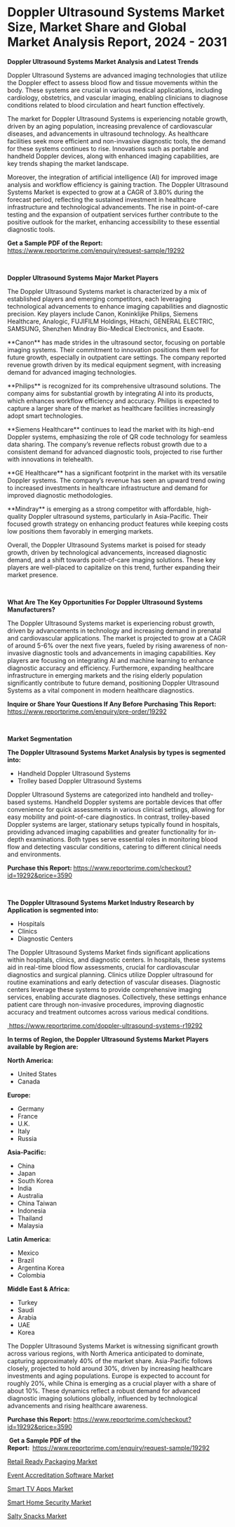 <p><h1>Doppler Ultrasound Systems Market Size, Market Share and Global Market Analysis Report, 2024 - 2031</h1></p><p><strong>Doppler Ultrasound Systems Market Analysis and Latest Trends</strong></p>
<p><p>Doppler Ultrasound Systems are advanced imaging technologies that utilize the Doppler effect to assess blood flow and tissue movements within the body. These systems are crucial in various medical applications, including cardiology, obstetrics, and vascular imaging, enabling clinicians to diagnose conditions related to blood circulation and heart function effectively. </p><p>The market for Doppler Ultrasound Systems is experiencing notable growth, driven by an aging population, increasing prevalence of cardiovascular diseases, and advancements in ultrasound technology. As healthcare facilities seek more efficient and non-invasive diagnostic tools, the demand for these systems continues to rise. Innovations such as portable and handheld Doppler devices, along with enhanced imaging capabilities, are key trends shaping the market landscape.</p><p>Moreover, the integration of artificial intelligence (AI) for improved image analysis and workflow efficiency is gaining traction. The Doppler Ultrasound Systems Market is expected to grow at a CAGR of 3.80% during the forecast period, reflecting the sustained investment in healthcare infrastructure and technological advancements. The rise in point-of-care testing and the expansion of outpatient services further contribute to the positive outlook for the market, enhancing accessibility to these essential diagnostic tools.</p></p>
<p><strong>Get a Sample PDF of the Report:&nbsp;</strong> <a href="https://www.reportprime.com/enquiry/request-sample/19292?utm_campaign=1862&utm_medium=2&utm_source=Github&utm_content=ia&utm_term=22112024&utm_id=doppler-ultrasound-systems">https://www.reportprime.com/enquiry/request-sample/19292</a></p>
<p>&nbsp;</p>
<p><strong>Doppler Ultrasound Systems Major Market Players</strong></p>
<p><p>The Doppler Ultrasound Systems market is characterized by a mix of established players and emerging competitors, each leveraging technological advancements to enhance imaging capabilities and diagnostic precision. Key players include Canon, Koninklijke Philips, Siemens Healthcare, Analogic, FUJIFILM Holdings, Hitachi, GENERAL ELECTRIC, SAMSUNG, Shenzhen Mindray Bio-Medical Electronics, and Esaote.</p><p>**Canon** has made strides in the ultrasound sector, focusing on portable imaging systems. Their commitment to innovation positions them well for future growth, especially in outpatient care settings. The company reported revenue growth driven by its medical equipment segment, with increasing demand for advanced imaging technologies.</p><p>**Philips** is recognized for its comprehensive ultrasound solutions. The company aims for substantial growth by integrating AI into its products, which enhances workflow efficiency and accuracy. Philips is expected to capture a larger share of the market as healthcare facilities increasingly adopt smart technologies.</p><p>**Siemens Healthcare** continues to lead the market with its high-end Doppler systems, emphasizing the role of QR code technology for seamless data sharing. The company’s revenue reflects robust growth due to a consistent demand for advanced diagnostic tools, projected to rise further with innovations in telehealth.</p><p>**GE Healthcare** has a significant footprint in the market with its versatile Doppler systems. The company’s revenue has seen an upward trend owing to increased investments in healthcare infrastructure and demand for improved diagnostic methodologies.</p><p>**Mindray** is emerging as a strong competitor with affordable, high-quality Doppler ultrasound systems, particularly in Asia-Pacific. Their focused growth strategy on enhancing product features while keeping costs low positions them favorably in emerging markets.</p><p>Overall, the Doppler Ultrasound Systems market is poised for steady growth, driven by technological advancements, increased diagnostic demand, and a shift towards point-of-care imaging solutions. These key players are well-placed to capitalize on this trend, further expanding their market presence.</p></p>
<p>&nbsp;</p>
<p><strong>What Are The Key Opportunities For Doppler Ultrasound Systems Manufacturers?</strong></p>
<p><p>The Doppler Ultrasound Systems market is experiencing robust growth, driven by advancements in technology and increasing demand in prenatal and cardiovascular applications. The market is projected to grow at a CAGR of around 5-6% over the next five years, fueled by rising awareness of non-invasive diagnostic tools and advancements in imaging capabilities. Key players are focusing on integrating AI and machine learning to enhance diagnostic accuracy and efficiency. Furthermore, expanding healthcare infrastructure in emerging markets and the rising elderly population significantly contribute to future demand, positioning Doppler Ultrasound Systems as a vital component in modern healthcare diagnostics.</p></p>
<p><strong>Inquire or Share Your Questions If Any Before Purchasing This Report:</strong> <a href="https://www.reportprime.com/enquiry/pre-order/19292?utm_campaign=1862&utm_medium=2&utm_source=Github&utm_content=ia&utm_term=22112024&utm_id=doppler-ultrasound-systems">https://www.reportprime.com/enquiry/pre-order/19292</a></p>
<p>&nbsp;</p>
<p><strong>Market Segmentation</strong></p>
<p><strong>The Doppler Ultrasound Systems Market Analysis by types is segmented into:</strong></p>
<p><ul><li>Handheld Doppler Ultrasound Systems</li><li>Trolley based Doppler Ultrasound Systems</li></ul></p>
<p><p>Doppler Ultrasound Systems are categorized into handheld and trolley-based systems. Handheld Doppler systems are portable devices that offer convenience for quick assessments in various clinical settings, allowing for easy mobility and point-of-care diagnostics. In contrast, trolley-based Doppler systems are larger, stationary setups typically found in hospitals, providing advanced imaging capabilities and greater functionality for in-depth examinations. Both types serve essential roles in monitoring blood flow and detecting vascular conditions, catering to different clinical needs and environments.</p></p>
<p><strong>Purchase this Report:&nbsp;</strong><a href="https://www.reportprime.com/checkout?id=19292&price=3590&utm_campaign=1862&utm_medium=2&utm_source=Github&utm_content=ia&utm_term=22112024&utm_id=doppler-ultrasound-systems">https://www.reportprime.com/checkout?id=19292&price=3590</a></p>
<p>&nbsp;</p>
<p><strong>The Doppler Ultrasound Systems Market Industry Research by Application is segmented into:</strong></p>
<p><ul><li>Hospitals</li><li>Clinics</li><li>Diagnostic Centers</li></ul></p>
<p><p>The Doppler Ultrasound Systems Market finds significant applications within hospitals, clinics, and diagnostic centers. In hospitals, these systems aid in real-time blood flow assessments, crucial for cardiovascular diagnostics and surgical planning. Clinics utilize Doppler ultrasound for routine examinations and early detection of vascular diseases. Diagnostic centers leverage these systems to provide comprehensive imaging services, enabling accurate diagnoses. Collectively, these settings enhance patient care through non-invasive procedures, improving diagnostic accuracy and treatment outcomes across various medical conditions.</p></p>
<p><a href="https://www.reportprime.com/doppler-ultrasound-systems-r19292?utm_campaign=1862&utm_medium=2&utm_source=Github&utm_content=ia&utm_term=22112024&utm_id=doppler-ultrasound-systems">&nbsp;https://www.reportprime.com/doppler-ultrasound-systems-r19292</a></p>
<p><strong>In terms of Region, the Doppler Ultrasound Systems Market Players available by Region are:</strong></p>
<p>
    <p> <strong> North America: </strong>
        <ul>
            <li>United States</li>
            <li>Canada</li>
        </ul>
        </p> 
    <p> <strong> Europe: </strong>
        <ul>
            <li>Germany</li>
            <li>France</li>
            <li>U.K.</li>
            <li>Italy</li>
            <li>Russia</li>
        </ul>
        </p> 
    <p> <strong> Asia-Pacific: </strong>
        <ul>
            <li>China</li>
            <li>Japan</li>
            <li>South Korea</li>
            <li>India</li>
            <li>Australia</li>
            <li>China Taiwan</li>
            <li>Indonesia</li>
            <li>Thailand</li>
            <li>Malaysia</li>
        </ul>
        </p> 
    <p> <strong> Latin America: </strong>
        <ul>
            <li>Mexico</li>
            <li>Brazil</li>
            <li>Argentina Korea</li>
            <li>Colombia</li>
        </ul>
        </p> 
    <p> <strong> Middle East & Africa: </strong>
        <ul>
            <li>Turkey</li>
            <li>Saudi</li>
            <li>Arabia</li>
            <li>UAE</li>
            <li>Korea</li>
        </ul>
    </p>
    </p>
<p><p>The Doppler Ultrasound Systems Market is witnessing significant growth across various regions, with North America anticipated to dominate, capturing approximately 40% of the market share. Asia-Pacific follows closely, projected to hold around 30%, driven by increasing healthcare investments and aging populations. Europe is expected to account for roughly 20%, while China is emerging as a crucial player with a share of about 10%. These dynamics reflect a robust demand for advanced diagnostic imaging solutions globally, influenced by technological advancements and rising healthcare awareness.</p></p>
<p><strong>Purchase this Report: </strong><a href="https://www.reportprime.com/checkout?id=19292&price=3590&utm_campaign=1862&utm_medium=2&utm_source=Github&utm_content=ia&utm_term=22112024&utm_id=doppler-ultrasound-systems">https://www.reportprime.com/checkout?id=19292&price=3590</a></p>
<p>&nbsp;<strong>Get a Sample PDF of the Report:&nbsp;&nbsp;</strong><a href="https://www.reportprime.com/enquiry/request-sample/19292?utm_campaign=1862&utm_medium=2&utm_source=Github&utm_content=ia&utm_term=22112024&utm_id=doppler-ultrasound-systems">https://www.reportprime.com/enquiry/request-sample/19292</a></p>
<p><strong></strong></p>
<p><p><a href="https://www.linkedin.com/pulse/market-dynamics-future-trends-global-retail-ready-packaging-tvife?utm_campaign=1862&utm_medium=2&utm_source=Github&utm_content=ia&utm_term=22112024&utm_id=doppler-ultrasound-systems">Retail Ready Packaging Market</a></p><p><a href="https://issuu.com/reportprime-2/docs/event-accreditation-software-market_05804dd07b43f6?utm_campaign=1862&utm_medium=2&utm_source=Github&utm_content=ia&utm_term=22112024&utm_id=doppler-ultrasound-systems">Event Accreditation Software Market</a></p><p><a href="https://issuu.com/reportprime-2/docs/smart-tv-apps-market-size-2030.pptx_e722c920e21350?utm_campaign=1862&utm_medium=2&utm_source=Github&utm_content=ia&utm_term=22112024&utm_id=doppler-ultrasound-systems">Smart TV Apps Market</a></p><p><a href="https://www.linkedin.com/pulse/market-study-smart-home-security-size-dynamics-expected-rvyje?utm_campaign=1862&utm_medium=2&utm_source=Github&utm_content=ia&utm_term=22112024&utm_id=doppler-ultrasound-systems">Smart Home Security Market</a></p><p><a href="https://www.linkedin.com/pulse/global-salty-snacks-markets-impressive-current-size-poised-4xope?utm_campaign=1862&utm_medium=2&utm_source=Github&utm_content=ia&utm_term=22112024&utm_id=doppler-ultrasound-systems">Salty Snacks Market</a></p></p>